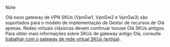 > [!NOTE]
> Olá novo gateway de VPN SKUs (VpnGw1, VpnGw2 e VpnGw3) são suportados para o modelo de implementação de Gestor de recursos de Olá apenas. Redes virtuais clássicas devem continuar toouse Olá SKUs antigos. Para obter mais informações sobre SKUs de gateway antigo Olá, consulte [trabalhar com o gateway de rede virtual SKUs (antiga)](../articles/vpn-gateway/vpn-gateway-about-skus-legacy.md).
